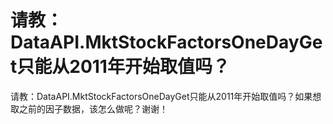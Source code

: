 # 请教：DataAPI.MktStockFactorsOneDayGet只能从2011年开始取值吗？

请教：DataAPI.MktStockFactorsOneDayGet只能从2011年开始取值吗？如果想取之前的因子数据，该怎么做呢？谢谢！